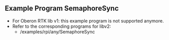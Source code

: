 ## Example Program SemaphoreSync

* For Oberon RTK lib v1: this example program is not supported anymore.
* Refer to the corresponding programs for libv2:
  * /examples/rpi/any/SemaphoreSync